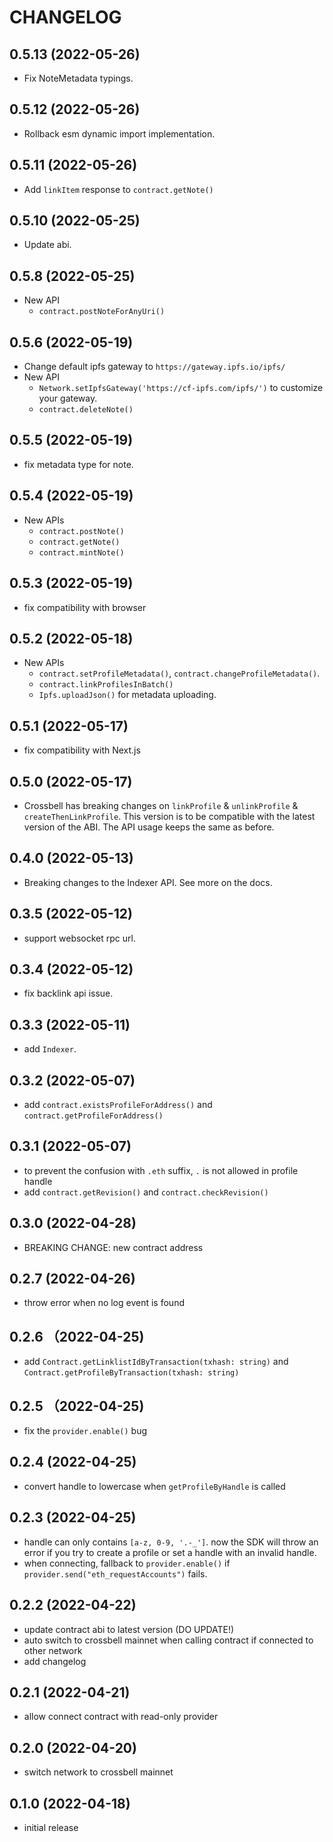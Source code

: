 # CHANGELOG

## 0.5.13 (2022-05-26)

- Fix NoteMetadata typings.

## 0.5.12 (2022-05-26)

- Rollback esm dynamic import implementation.

## 0.5.11 (2022-05-26)

- Add `linkItem` response to `contract.getNote()`

## 0.5.10 (2022-05-25)

- Update abi.

## 0.5.8 (2022-05-25)

- New API
  - `contract.postNoteForAnyUri()`

## 0.5.6 (2022-05-19)

- Change default ipfs gateway to `https://gateway.ipfs.io/ipfs/`
- New API
  - `Network.setIpfsGateway('https://cf-ipfs.com/ipfs/')` to customize your gateway.
  - `contract.deleteNote()`

## 0.5.5 (2022-05-19)

- fix metadata type for note.

## 0.5.4 (2022-05-19)

- New APIs
  - `contract.postNote()`
  - `contract.getNote()`
  - `contract.mintNote()`

## 0.5.3 (2022-05-19)

- fix compatibility with browser

## 0.5.2 (2022-05-18)

- New APIs
  - `contract.setProfileMetadata()`, `contract.changeProfileMetadata()`.
  - `contract.linkProfilesInBatch()`
  - `Ipfs.uploadJson()` for metadata uploading.

## 0.5.1 (2022-05-17)

- fix compatibility with Next.js

## 0.5.0 (2022-05-17)

- Crossbell has breaking changes on `linkProfile` & `unlinkProfile` & `createThenLinkProfile`. This version is to be compatible with the latest version of the ABI. The API usage keeps the same as before.

## 0.4.0 (2022-05-13)

- Breaking changes to the Indexer API. See more on the docs.

## 0.3.5 (2022-05-12)

- support websocket rpc url.

## 0.3.4 (2022-05-12)

- fix backlink api issue.

## 0.3.3 (2022-05-11)

- add `Indexer`.

## 0.3.2 (2022-05-07)

- add `contract.existsProfileForAddress()` and `contract.getProfileForAddress()`

## 0.3.1 (2022-05-07)

- to prevent the confusion with `.eth` suffix, `.` is not allowed in profile handle
- add `contract.getRevision()` and `contract.checkRevision()`

## 0.3.0 (2022-04-28)

- BREAKING CHANGE: new contract address

## 0.2.7 (2022-04-26)

- throw error when no log event is found

## 0.2.6 （2022-04-25)

- add `Contract.getLinklistIdByTransaction(txhash: string)` and `Contract.getProfileByTransaction(txhash: string)`

## 0.2.5 （2022-04-25)

- fix the `provider.enable()` bug

## 0.2.4 (2022-04-25)

- convert handle to lowercase when `getProfileByHandle` is called

## 0.2.3 (2022-04-25)

- handle can only contains `[a-z, 0-9, '.-_']`. now the SDK will throw an error if you try to create a profile or set a handle with an invalid handle.
- when connecting, fallback to `provider.enable()` if `provider.send("eth_requestAccounts")` fails.

## 0.2.2 (2022-04-22)

- update contract abi to latest version (DO UPDATE!)
- auto switch to crossbell mainnet when calling contract if connected to other network
- add changelog

## 0.2.1 (2022-04-21)

- allow connect contract with read-only provider

## 0.2.0 (2022-04-20)

- switch network to crossbell mainnet

## 0.1.0 (2022-04-18)

- initial release
